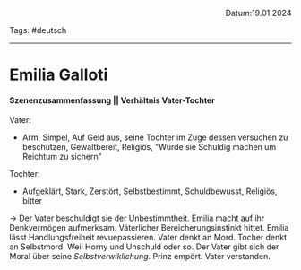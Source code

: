 <p align="right">Datum:19.01.2024</p>

Tags: #deutsch 

---

# Emilia Galloti

#### Szenenzusammenfassung || Verhältnis Vater-Tochter
Vater:
- Arm, Simpel, Auf Geld aus, seine Tochter im Zuge dessen versuchen zu beschützen, Gewaltbereit, Religiös, "Würde sie Schuldig machen um Reichtum zu sichern"

Tochter:
- Aufgeklärt, Stark, Zerstört, Selbstbestimmt, Schuldbewusst, Religiös, bitter

→ 
Der Vater beschuldigt sie der Unbestimmtheit. Emilia macht auf ihr Denkvermögen aufmerksam. Väterlicher Bereicherungsinstinkt hittet. Emilia lässt Handlungsfreiheit revuepassieren. Vater denkt an Mord. Tocher denkt an Selbstmord. Weil Horny und Unschuld oder so. Der Vater gibt sich der Moral über seine _Selbstverwiklichung_. Prinz empört. Vater verstanden.